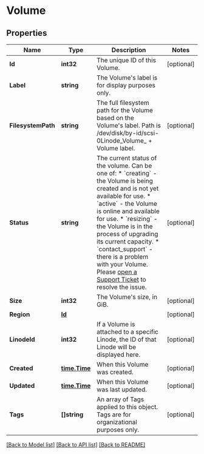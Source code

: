 # Volume

## Properties
Name | Type | Description | Notes
------------ | ------------- | ------------- | -------------
**Id** | **int32** | The unique ID of this Volume. | [optional] 
**Label** | **string** | The Volume&#39;s label is for display purposes only.  | 
**FilesystemPath** | **string** | The full filesystem path for the Volume based on the Volume&#39;s label. Path is /dev/disk/by-id/scsi-0Linode_Volume_ + Volume label.  | [optional] 
**Status** | **string** | The current status of the volume.  Can be one of:    * &#x60;creating&#x60; - the Volume is being created and is not yet available     for use.   * &#x60;active&#x60; - the Volume is online and available for use.   * &#x60;resizing&#x60; - the Volume is in the process of upgrading     its current capacity.   * &#x60;contact_support&#x60; - there is a problem with your Volume. Please     [open a Support Ticket](/#operation/createTicket) to resolve the issue.  | [optional] 
**Size** | **int32** | The Volume&#39;s size, in GiB.  | [optional] 
**Region** | [**Id**](id.md) |  | [optional] 
**LinodeId** | **int32** | If a Volume is attached to a specific Linode, the ID of that Linode will be displayed here.  | [optional] 
**Created** | [**time.Time**](time.Time.md) | When this Volume was created. | [optional] 
**Updated** | [**time.Time**](time.Time.md) | When this Volume was last updated. | [optional] 
**Tags** | **[]string** | An array of Tags applied to this object.  Tags are for organizational purposes only.  | [optional] 

[[Back to Model list]](../README.md#documentation-for-models) [[Back to API list]](../README.md#documentation-for-api-endpoints) [[Back to README]](../README.md)


